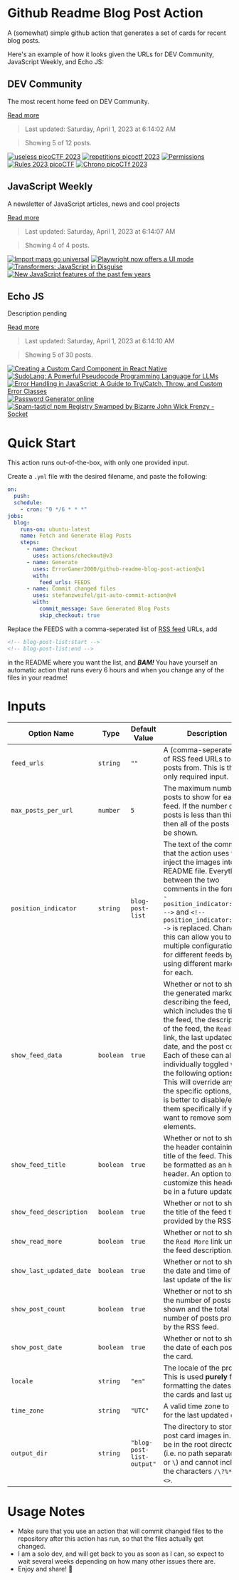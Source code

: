 # Github Readme Blog Post Action

A (somewhat) simple github action that generates a set of cards for recent blog posts.

Here's an example of how it looks given the URLs for DEV Community, JavaScript Weekly, and Echo JS:

<!-- post-list:start -->
## DEV Community

The most recent home feed on DEV Community.

[Read more](https://dev.to)
> Last updated: Saturday, April 1, 2023 at 6:14:02 AM

> Showing 5 of 12 posts.

[![useless picoCTF 2023](https://raw.githubusercontent.com/ErrorGamer2000/github-readme-blog-post-action/main/generated_files/DEV_Community/useless_picoCTF_2023.svg)](https://dev.to/brunoblaise/useless-picoctf-2023-1p3g)
[![repetitions picoctf 2023](https://raw.githubusercontent.com/ErrorGamer2000/github-readme-blog-post-action/main/generated_files/DEV_Community/repetitions_picoctf_2023.svg)](https://dev.to/brunoblaise/repetitions-picoctf-2023-21p5)
[![Permissions](https://raw.githubusercontent.com/ErrorGamer2000/github-readme-blog-post-action/main/generated_files/DEV_Community/Permissions.svg)](https://dev.to/brunoblaise/permissions-i55)
[![Rules 2023 picoCTF](https://raw.githubusercontent.com/ErrorGamer2000/github-readme-blog-post-action/main/generated_files/DEV_Community/Rules_2023_picoCTF.svg)](https://dev.to/brunoblaise/rules-2023-picoctf-1054)
[![Chrono picoCTf 2023](https://raw.githubusercontent.com/ErrorGamer2000/github-readme-blog-post-action/main/generated_files/DEV_Community/Chrono_picoCTf_2023.svg)](https://dev.to/brunoblaise/chrono-picoctf-2023-1j8h)


## JavaScript Weekly

A newsletter of JavaScript articles, news and cool projects

[Read more](https://javascriptweekly.com/)
> Last updated: Saturday, April 1, 2023 at 6:14:07 AM

> Showing 4 of 4 posts.

[![Import maps go universal](https://raw.githubusercontent.com/ErrorGamer2000/github-readme-blog-post-action/main/generated_files/JavaScript_Weekly/Import_maps_go_universal.svg)](https://javascriptweekly.com/issues/632)
[![Playwright now offers a UI mode](https://raw.githubusercontent.com/ErrorGamer2000/github-readme-blog-post-action/main/generated_files/JavaScript_Weekly/Playwright_now_offers_a_UI_mode.svg)](https://javascriptweekly.com/issues/631)
[![Transformers: JavaScript in Disguise](https://raw.githubusercontent.com/ErrorGamer2000/github-readme-blog-post-action/main/generated_files/JavaScript_Weekly/Transformers__JavaScript_in_Disguise.svg)](https://javascriptweekly.com/issues/630)
[![New JavaScript features of the past few years](https://raw.githubusercontent.com/ErrorGamer2000/github-readme-blog-post-action/main/generated_files/JavaScript_Weekly/New_JavaScript_features_of_the_past_few_years.svg)](https://javascriptweekly.com/issues/629)


## Echo JS

Description pending

[Read more](
http://www.echojs.com
)
> Last updated: Saturday, April 1, 2023 at 6:14:10 AM

> Showing 5 of 30 posts.

[![Creating a Custom Card Component in React Native](https://raw.githubusercontent.com/ErrorGamer2000/github-readme-blog-post-action/main/generated_files/_Echo_JS_/Creating_a_Custom_Card_Component_in_React_Native.svg)](https://dskcode.com/custom-card-component-in-react-native)
[![SudoLang: A Powerful Pseudocode Programming Language for LLMs](https://raw.githubusercontent.com/ErrorGamer2000/github-readme-blog-post-action/main/generated_files/_Echo_JS_/SudoLang__A_Powerful_Pseudocode_Programming_Language_for_LLMs.svg)](https://medium.com/javascript-scene/sudolang-a-powerful-pseudocode-programming-language-for-llms-d64d42aa719b)
[![
Error Handling in JavaScript: A Guide to Try/Catch, Throw, and Custom Error Classes
](https://raw.githubusercontent.com/ErrorGamer2000/github-readme-blog-post-action/main/generated_files/_Echo_JS_/_Error_Handling_in_JavaScript__A_Guide_to_Try_Catch__Throw__and_Custom_Error_Classes_.svg)](
https://goo.su/UhOv2U
)
[![
Password Generator online
](https://raw.githubusercontent.com/ErrorGamer2000/github-readme-blog-post-action/main/generated_files/_Echo_JS_/_Password_Generator_online_.svg)](
https://passwordgenerator.dskcode.com/
)
[![Spam-tastic! npm Registry Swamped by Bizarre John Wick Frenzy - Socket](https://raw.githubusercontent.com/ErrorGamer2000/github-readme-blog-post-action/main/generated_files/_Echo_JS_/Spam-tastic!_npm_Registry_Swamped_by_Bizarre_John_Wick_Frenzy_-_Socket.svg)](https://socket.dev/blog/npm-registry-spam-john-wick)


<!-- post-list:end -->

# Quick Start

This action runs out-of-the-box, with only one provided input.

Create a `.yml` file with the desired filename, and paste the following:

```yml
on:
  push:
  schedule:
    - cron: "0 */6 * * *"
jobs:
  blog:
    runs-on: ubuntu-latest
    name: Fetch and Generate Blog Posts
    steps:
      - name: Checkout
        uses: actions/checkout@v3
      - name: Generate
        uses: ErrorGamer2000/github-readme-blog-post-action@v1
        with:
          feed_urls: FEEDS
      - name: Commit changed files
        uses: stefanzweifel/git-auto-commit-action@v4
        with:
          commit_message: Save Generated Blog Posts
          skip_checkout: true
```

Replace the FEEDS with a comma-seperated list of [RSS feed](https://rss.com/blog/how-do-rss-feeds-work/) URLs, add

```md
<!-- blog-post-list:start -->
<!-- blog-post-list:end -->
```

in the README where you want the list, and **_BAM!_** You have yourself an automatic action that runs every 6 hours and when you change any of the files in your readme!

# Inputs

<table>
  <thead>
    <tr>
      <th>Option Name</th>
      <th>Type</th>
      <th>Default Value</th>
      <th>Description</th>
    </tr>
  </thead>
  <tbody>
    <tr>
      <td><code>feed_urls</code></td>
      <td><code>string</code></td>
      <td><code>""</code></td>
      <td>A (comma-seperated) list of RSS feed URLs to load posts from. This is the only required input.</td>
    </tr>
    <tr>
      <td><code>max_posts_per_url</code></td>
      <td><code>number</code></td>
      <td><code>5</code></td>
      <td>The maximum number of posts to show for each feed. If the number of posts is less than this, then all of the posts will be shown.</td>
    </tr>
    <tr>
      <td><code>position_indicator</code></td>
      <td><code>string</code></td>
      <td><code>blog-post-list</code></td>
      <td>The text of the comments that the action uses to inject the images into the README file. Everything between the two comments in the form <code>&lt;!-- position_indicator:start --&gt;</code> and <code>&lt;!-- position_indicator:end --&gt;</code> is replaced. Changing this can allow you to use multiple configurations for different feeds by using different markers for each.</td>
    </tr>
    <tr>
      <td><code>show_feed_data</code></td>
      <td><code>boolean</code></td>
      <td><code>true</code></td>
      <td>Whether or not to show the generated markdown describing the feed, which includes the title of the feed, the description of the feed, the <code>Read More</code> link, the last updated date, and the post count. Each of these can also be individually toggled with the following options. This will override any of the specific options, so it is better to disable/enable them specifically if you want to remove some elements.</td>
    </tr>
    <tr>
      <td><code>show_feed_title</code></td>
      <td><code>boolean</code></td>
      <td><code>true</code></td>
      <td>Whether or not to show the header containing the title of the feed. This will be formatted as an <code>h2</code> header. An option to customize this header will be in a future update.</td>
    </tr>
    <tr>
      <td><code>show_feed_description</code></td>
      <td><code>boolean</code></td>
      <td><code>true</code></td>
      <td>Whether or not to show the title of the feed that is provided by the RSS feed.</td>
    </tr>
    <tr>
      <td><code>show_read_more</code></td>
      <td><code>boolean</code></td>
      <td><code>true</code></td>
      <td>Whether or not to show the <code>Read More</code> link under the feed description.</td>
    </tr>
    <tr>
      <td><code>show_last_updated_date</code></td>
      <td><code>boolean</code></td>
      <td><code>true</code></td>
      <td>Whether or not to show the date and time of the last update of the list.</td>
    </tr>
    <tr>
      <td><code>show_post_count</code></td>
      <td><code>boolean</code></td>
      <td><code>true</code></td>
      <td>Whether or not to show the number of posts shown and the total number of posts provided by the RSS feed.</td>
    </tr>
    <tr>
      <td><code>show_post_date</code></td>
      <td><code>boolean</code></td>
      <td><code>true</code></td>
      <td>Whether or not to show the date of each post on the card.</td>
    </tr>
    <tr>
      <td><code>locale</code></td>
      <td><code>string</code></td>
      <td><code>"en"</code></td>
      <td>The locale of the project. This is used <strong>purely</strong> for formatting the dates of the cards and last update.</td>
    </tr>
    <tr>
      <td><code>time_zone</code></td>
      <td><code>string</code></td>
      <td><code>"UTC"</code></td>
      <td>A valid time zone to use for the last updated date.</td>
    </tr>
    <tr>
      <td><code>output_dir</code></td>
      <td><code>string</code></td>
      <td><code>"blog-post-list-output"</code></td>
      <td>The directory to store the post card images in. Must be in the root directory (i.e. no path separators <code>/</code> or <code>\</code>) and cannot include the characters <code>/\?%*:|"&lt;&gt;</code>.</td>
    </tr>
<!--
    <tr>
      <td><code></code></td>
      <td><cde></cde></td>
      <td><code></code></td>
      <td></td>
    </tr>
-->
  </tbody>
</table>

# Usage Notes

- Make sure that you use an action that will commit changed files to the repository after this action has run, so that the files actually get changed.
- I am a solo dev, and will get back to you as soon as I can, so expect to wait several weeks depending on how many other issues there are.
- Enjoy and share! 🤗
